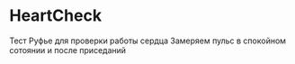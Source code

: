 # HeartCheck
Тест Руфье для проверки работы сердца
Замеряем пульс в спокойном сотоянии и после приседаний
